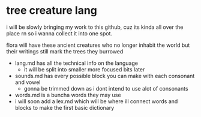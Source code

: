 # tree creature lang

i will be slowly bringing my work to this github, cuz its kinda all over the place rn so i wanna collect it into one spot.

flora will have these ancient creatures who no longer inhabit the world but their writings still mark the trees they burrowed

+ lang.md has all the technical info on the language
  + it will be split into smaller more focused bits later
+ sounds.md has every possible block you can make with each consonant and vowel
  + gonna be trimmed down as i dont intend to use alot of consonants
+ words.md is a buncha words they may use
+ i will soon add a lex.md which will be where ill connect words and blocks to make the first basic dictionary

